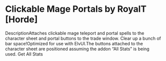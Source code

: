 # Clickable Mage Portals by RoyalT [Horde]

DescriptionAttaches clickable mage teleport and portal spells to the character sheet and portal buttons to the trade window. Clear up a bunch of bar space!Optimized for use with ElvUI.The buttons attached to the character sheet are positioned assuming the addon “All Stats” is being used. Get All Stats
